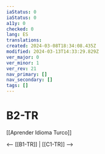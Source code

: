 ```yaml
---
iaStatus: 0
iaStatus: 0
a11y: 0
checked: 0
lang: ES
translations: 
created: 2024-03-08T18:34:08.435Z
modified: 2024-03-13T14:33:29.829Z
ver_major: 0
ver_minor: 1
ver_rev: 21
nav_primary: []
nav_secondary: []
tags: []
---
```

# B2-TR

[[Aprender Idioma Turco]]

<-- [[B1-TR]] | [[C1-TR]] -->